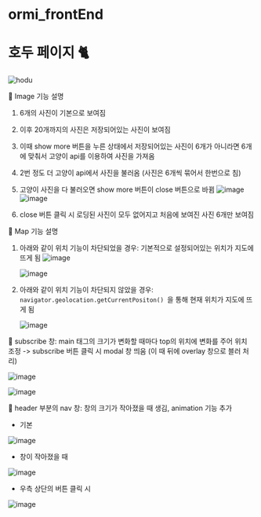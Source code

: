 # ormi_frontEnd

# 호두 페이지 🐈
![hodu](https://github.com/st-minju/ormi_frontEnd/assets/72141158/fc3e016d-8d20-46d9-819f-4b79bc4a37ce)

📝 Image 기능 설명
1. 6개의 사진이 기본으로 보여짐
2. 이후 20개까지의 사진은 저장되어있는 사진이 보여짐
3. 이때 show more 버튼을 누른 상태에서 저장되어있는 사진이 6개가 아니라면 6개에 맞춰서 고양이 api를 이용하여 사진을 가져옴
4. 2번 정도 더 고양이 api에서 사진을 불러옴 (사진은 6개씩 묶어서 한번으로 침)
5. 고양이 사진을 다 불러오면 show more 버튼이 close 버튼으로 바뀜
![image](https://github.com/st-minju/ormi_frontEnd/assets/72141158/2ba783fc-e388-4287-8be6-f5966d8a92bc) 
![image](https://github.com/st-minju/ormi_frontEnd/assets/72141158/a4f5eb03-b16b-48dc-bceb-9095ca7db410)

6. close 버튼 클릭 시 로딩된 사진이 모두 없어지고 처음에 보여진 사진 6개만 보여짐

📝 Map 기능 설명
1. 아래와 같이 위치 기능이 차단되었을 경우: 기본적으로 설정되어있는 위치가 지도에 뜨게 됨
![image](https://github.com/st-minju/ormi_frontEnd/assets/72141158/b26954b8-d254-4a6f-97b0-bb30272909f5)

    ![image](https://github.com/st-minju/ormi_frontEnd/assets/72141158/58d906ae-5839-45d8-8b3d-6470f581088a)

2. 아래와 같이 위치 기능이 차단되지 않았을 경우: <code>navigator.geolocation.getCurrentPositon() </code>을 통해 현재 위치가 지도에 뜨게 됨

    ![image](https://github.com/st-minju/ormi_frontEnd/assets/72141158/2ff64100-91bb-42e9-bc44-8ccac055e603)

📝 subscribe 창: main 태그의 크기가 변화할 때마다 top의 위치에 변화를 주어 위치 조정 -> subscribe 버튼 클릭 시 modal 창 띄움 (이 때 뒤에 overlay 창으로 블러 처리)

![image](https://github.com/st-minju/ormi_frontEnd/assets/72141158/0c2c2cb7-2578-42d6-8c82-73b2f97a0b39)

![image](https://github.com/st-minju/ormi_frontEnd/assets/72141158/7389792f-1e86-49a6-8038-520b9d53f506)

📝 header 부분의 nav 창: 창의 크기가 작아졌을 때 생김, animation 기능 추가
- 기본

![image](https://github.com/st-minju/ormi_frontEnd/assets/72141158/47a37f71-8dcf-4c15-bd2f-49c885e86347)
- 창이 작아졌을 때

![image](https://github.com/st-minju/ormi_frontEnd/assets/72141158/f00d44e9-0a5d-421a-9dc4-f044497a58d8)
- 우측 상단의 버튼 클릭 시

![image](https://github.com/st-minju/ormi_frontEnd/assets/72141158/c07e5c04-6dc8-487a-8129-5f3a8ca21087)
